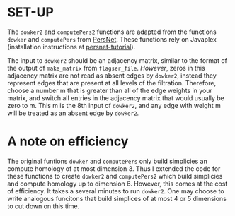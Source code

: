 # SET-UP

The `dowker2` and `computePers2` functions are adapted from the functions `dowker` and `computePers` from [PersNet](https://github.com/fmemoli/PersNet).
These functions rely on Javaplex (installation instructions at [persnet-tutorial](https://github.com/fmemoli/PersNet/blob/master/persnet-tutorial.pdf)).

The input to `dowker2` should be an adjacency matrix, similar to the format of the output of `make_matrix` from `flagser_file`.
*However*, zeros in this adjacency matrix are not read as absent edges by `dowker2`, instead they represent edges that are present at all levels of the filtration. 
Therefore, choose a number m that is greater than all of the edge weights in your matrix, and switch all entries in the adjacency matrix that would usually be zero to m.
This m is the 8th input of `dowker2`, and any edge with weight m will be treated as an absent edge by `dowker2`.



# A note on efficiency 

The original funtions `dowker` and `computePers` only build simplicies an compute homology of at most dimension 3. Thus I extended the code for these functions to create `dowker2` and `computePers2` which build simplicies and compute homology up to dimension 6. However, this comes at the cost of efficiency. It takes a several minutes to run `dowker2`. One may choose to write analogous funcitons that build simplices of at most 4 or 5 dimensions to cut down on this time. 

